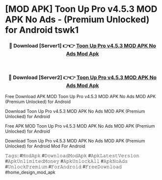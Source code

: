# [MOD APK] Toon Up Pro v4.5.3 MOD APK No Ads - (Premium Unlocked) for Android tswk1



<div align="center">
<h3>🔴 Download [Server1] 👉👉 <a href="https://momento.my/?title=Toon_Up_Pro_v4.5.3_MOD_APK_No_Ads">Toon Up Pro v4.5.3 MOD APK No Ads Mod Apk</a></h3><br>

<h3>🔴 Download [Server2] 👉👉 <a href="https://momento.my/?title=Toon_Up_Pro_v4.5.3_MOD_APK_No_Ads">Toon Up Pro v4.5.3 MOD APK No Ads Mod Apk</a></h3>
</div>



Free Download APK MOD Toon Up Pro v4.5.3 MOD APK No Ads MOD APK (Premium Unlocked) for Android

Download Toon Up Pro v4.5.3 MOD APK No Ads MOD APK (Premium Unlocked) for Android

Free APK MOD Toon Up Pro v4.5.3 MOD APK No Ads MOD APK (Premium Unlocked) for Android

Download Toon Up Pro v4.5.3 MOD APK No Ads MOD APK (Premium Unlocked) for Android Mod For Android

𝚃𝚊𝚐𝚜: #𝙼𝚘𝚍𝙰𝚙𝚔 #𝙳𝚘𝚠𝚗𝚕𝚘𝚊𝚍𝙼𝚘𝚍𝙰𝚙𝚔 #𝙰𝚙𝚔𝙻𝚊𝚝𝚎𝚜𝚝𝚅𝚎𝚛𝚜𝚒𝚘𝚗 #𝙰𝚙𝚔𝚄𝚗𝚕𝚒𝚖𝚒𝚝𝚎𝚍𝙼𝚘𝚗𝚎𝚢 #𝙰𝚙𝚔𝚄𝚗𝚕𝚘𝚌𝚔𝙰𝚕𝚕 #𝙰𝚙𝚔𝙽𝚘𝙰𝚍𝚜 #𝚄𝚗𝚕𝚘𝚌𝚔𝙿𝚛𝚎𝚖𝚒𝚞𝚖 #𝙵𝚘𝚛𝙰𝚗𝚍𝚛𝚘𝚒𝚍 #𝙵𝚛𝚎𝚎𝙳𝚘𝚠𝚗𝚕𝚘𝚊𝚍 #home_design_mod_apk
